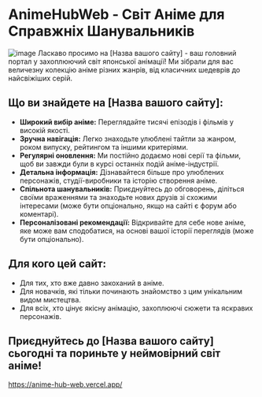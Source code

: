 # AnimeHubWeb - Світ Аніме для Справжніх Шанувальників
![image](https://github.com/Vanea678/AnimeHubWeb/materials\sites.png)
Ласкаво просимо на [Назва вашого сайту] - ваш головний портал у захоплюючий світ японської анімації! Ми зібрали для вас величезну колекцію аніме різних жанрів, від класичних шедеврів до найсвіжіших серій.

## Що ви знайдете на [Назва вашого сайту]:

* **Широкий вибір аніме:** Переглядайте тисячі епізодів і фільмів у високій якості.
* **Зручна навігація:** Легко знаходьте улюблені тайтли за жанром, роком випуску, рейтингом та іншими критеріями.
* **Регулярні оновлення:** Ми постійно додаємо нові серії та фільми, щоб ви завжди були в курсі останніх подій аніме-індустрії.
* **Детальна інформація:** Дізнавайтеся більше про улюблених персонажів, студії-виробники та історію створення аніме.
* **Спільнота шанувальників:** Приєднуйтесь до обговорень, діліться своїми враженнями та знаходьте нових друзів зі схожими інтересами (може бути опціонально, якщо на сайті є форум або коментарі).
* **Персоналізовані рекомендації:** Відкривайте для себе нове аніме, яке може вам сподобатися, на основі вашої історії переглядів (може бути опціонально).

## Для кого цей сайт:

* Для тих, хто вже давно закоханий в аніме.
* Для новачків, які тільки починають знайомство з цим унікальним видом мистецтва.
* Для всіх, хто цінує якісну анімацію, захоплюючі сюжети та яскравих персонажів.

## Приєднуйтесь до [Назва вашого сайту] сьогодні та пориньте у неймовірний світ аніме!

https://anime-hub-web.vercel.app/
